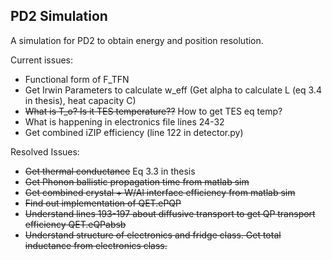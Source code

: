 ## PD2 Simulation 

A simulation for PD2 to obtain energy and position resolution. 

Current issues:

* Functional form of F_TFN
* Get Irwin Parameters to calculate w_eff (Get alpha to calculate L (eq 3.4 in thesis), heat capacity C)
* ~~What is T_o? Is it TES temperature??~~ How to get TES eq temp? 
* What is happening in electronics file lines 24-32
* Get combined iZIP efficiency (line 122 in detector.py)

 Resolved Issues: 
* ~~Get thermal conductance~~ Eq 3.3 in thesis  
* ~~Get Phonon ballistic propagation time from matlab sim~~ 
* ~~Get combined crystal + W/Al interface efficiency from matlab sim~~ 
* ~~Find out implementation of QET.ePQP~~ 
* ~~Understand lines 193-197 about diffusive transport to get QP transport efficiency QET.eQPabsb~~
* ~~Understand structure of electronics and fridge class. Get total inductance from electronics class.~~ 